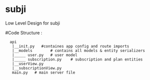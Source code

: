 # subji
Low Level Design for subji

#Code Structure :
```
  api
   |__init.py   #containes app config and route imports
   |__models        # contains all models & entity serializers
   |_____ user.py   # user model
   |_____ subscription.py    # subscription and plan entities
   |__userView.py
   |__subscriptionView.py
   main.py   # main server file
```

